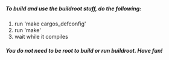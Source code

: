 ##### To build and use the buildroot stuff, do the following:

1. run 'make cargos_defconfig'
2. run 'make'
3. wait while it compiles

##### You do not need to be root to build or run buildroot.  Have fun!
